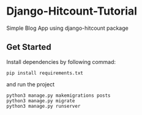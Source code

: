 # Django-Hitcount-Tutorial
Simple Blog App using django-hitcount package

## Get Started

Install dependencies by following commad:

```
pip install requirements.txt
```
and run the project

```
python3 manage.py makemigrations posts
python3 manage.py migrate
python3 manage.py runserver
```
